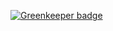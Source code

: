 

[![Greenkeeper badge](https://badges.greenkeeper.io/spielhoelle/twitterbot.svg)](https://greenkeeper.io/)